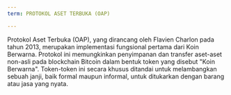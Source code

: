 ```yaml
---
term: PROTOKOL ASET TERBUKA (OAP)

---
```

Protokol Aset Terbuka (OAP), yang dirancang oleh Flavien Charlon pada tahun 2013, merupakan implementasi fungsional pertama dari Koin Berwarna. Protokol ini memungkinkan penyimpanan dan transfer aset-aset non-asli pada blockchain Bitcoin dalam bentuk token yang disebut "Koin Berwarna". Token-token ini secara khusus ditandai untuk melambangkan sebuah janji, baik formal maupun informal, untuk ditukarkan dengan barang atau jasa yang nyata.